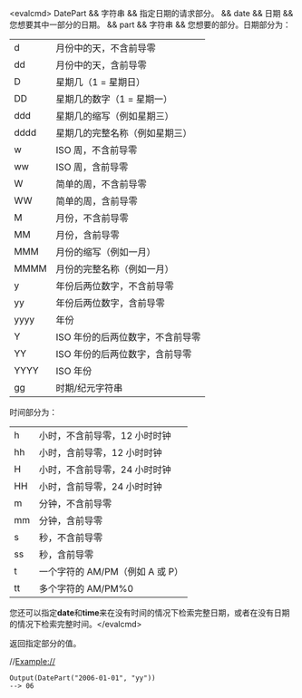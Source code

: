 \<evalcmd\> DatePart && 字符串 && 指定日期的请求部分。 && date && 日期 && 您想要其中一部分的日期。 && part && 字符串 && 您想要的部分。日期部分为：

|      |                                           |
|------|-------------------------------------------|
| d    | 月份中的天，不含前导零             |
| dd   | 月份中的天，含前导零                |
| D    | 星期几（1 = 星期日）                  |
| DD   | 星期几的数字（1 = 星期一）      |
| ddd  | 星期几的缩写（例如星期三）         |
| dddd | 星期几的完整名称（例如星期三）    |
| w    | ISO 周，不含前导零                 |
| ww   | ISO 周，含前导零                    |
| W    | 简单的周，不含前导零              |
| WW   | 简单的周，含前导零                 |
| M    | 月份，不含前导零                    |
| MM   | 月份，含前导零                       |
| MMM  | 月份的缩写（例如一月）               |
| MMMM | 月份的完整名称（例如一月）            |
| y    | 年份后两位数字，不含前导零     |
| yy   | 年份后两位数字，含前导零        |
| yyyy | 年份                                      |
| Y    | ISO 年份的后两位数字，不含前导零 |
| YY   | ISO 年份的后两位数字，含前导零    |
| YYYY | ISO 年份                                  |
| gg   | 时期/纪元字符串                         |

时间部分为：

|     |                                       |
|-----|---------------------------------------|
| h   | 小时，不含前导零，12 小时时钟 |
| hh  | 小时，含前导零，12 小时时钟    |
| H   | 小时，不含前导零，24 小时时钟 |
| HH  | 小时，含前导零，24 小时时钟    |
| m   | 分钟，不含前导零              |
| mm  | 分钟，含前导零                 |
| s   | 秒，不含前导零              |
| ss  | 秒，含前导零                 |
| t   | 一个字符的 AM/PM（例如 A 或 P）     |
| tt  | 多个字符的 AM/PM%0            |

您还可以指定**date**和**time**来在没有时间的情况下检索完整日期，或者在没有日期的情况下检索完整时间。\</evalcmd\>

返回指定部分的值。

//<Example://>

    Output(DatePart("2006-01-01", "yy"))
    --> 06